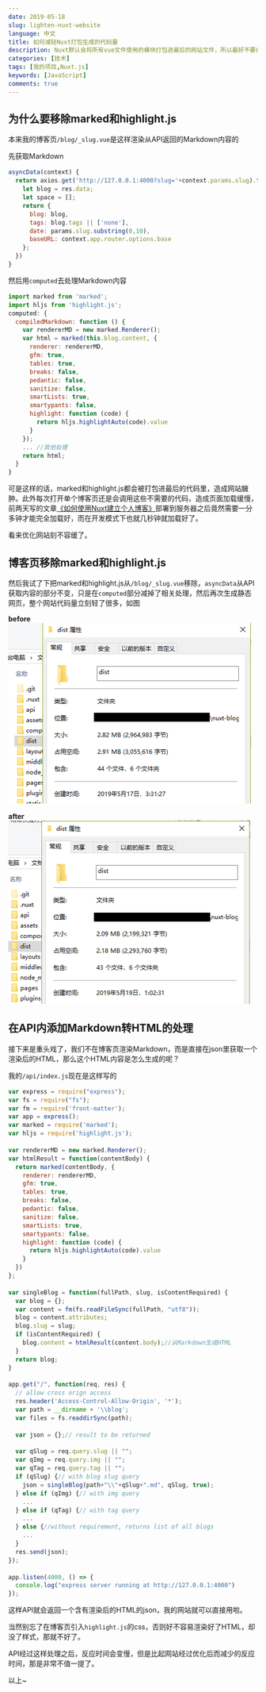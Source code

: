 ```yaml
---
date: 2019-05-18
slug: lighten-nuxt-website
language: 中文
title: 如何减轻Nuxt打包生成的代码量
description: Nuxt默认会将所有vue文件使用的模块打包进最后的网站文件，所以最好不要在博客页渲染Markdown
categories: [技术]
tags: [我的项目,Nuxt.js]
keywords: [JavaScript]
comments: true
---
```


## 为什么要移除marked和highlight.js

本来我的博客页```/blog/_slug.vue```是这样渲染从API返回的Markdown内容的

先获取Markdown

```javascript
asyncData(context) {
  return axios.get('http://127.0.0.1:4000?slug='+context.params.slug).then(res => {
    let blog = res.data;
    let space = [];
    return {
      blog: blog,
      tags: blog.tags || ['none'],
      date: params.slug.substring(0,10),
      baseURL: context.app.router.options.base
    };
  })
}
```

然后用```computed```去处理Markdown内容

```javascript
import marked from 'marked';
import hljs from 'highlight.js';
computed: {
  compiledMarkdown: function () {
    var rendererMD = new marked.Renderer();
    var html = marked(this.blog.content, {
      renderer: rendererMD,
      gfm: true,
      tables: true,
      breaks: false,
      pedantic: false,
      sanitize: false,
      smartLists: true,
      smartypants: false,
      highlight: function (code) {
        return hljs.highlightAuto(code).value
      }
    });
    ... //其他处理
    return html;
  }
}
```

可是这样的话，marked和highlight.js都会被打包进最后的代码里，造成网站臃肿。此外每次打开单个博客页还是会调用这些不需要的代码，造成页面加载缓慢，前两天写的文章[《如何使用Nuxt建立个人博客》](/blog/nuxt-blog-static-website)部署到服务器之后竟然需要一分多钟才能完全加载好，而在开发模式下也就几秒钟就加载好了。

看来优化网站刻不容缓了。

## 博客页移除marked和highlight.js

然后我试了下把marked和highlight.js从```/blog/_slug.vue```移除，```asyncData```从API获取内容的部分不变，只是在```computed```部分减掉了相关处理，然后再次生成静态网页，整个网站代码量立刻轻了很多，如图

**before**    
![before](/img/blog/2019-05-18/001.png "before")

**after**    
![after](/img/blog/2019-05-18/002.png "after")

## 在API内添加Markdown转HTML的处理

接下来是重头戏了，我们不在博客页渲染Markdown，而是直接在json里获取一个渲染后的HTML，那么这个HTML内容是怎么生成的呢？

我的```/api/index.js```现在是这样写的

```javascript
var express = require("express");
var fs = require("fs");
var fm = require('front-matter');
var app = express();
var marked = require('marked');
var hljs = require('highlight.js');

var rendererMD = new marked.Renderer();
var htmlResult = function(contentBody) {
  return marked(contentBody, {
    renderer: rendererMD,
    gfm: true,
    tables: true,
    breaks: false,
    pedantic: false,
    sanitize: false,
    smartLists: true,
    smartypants: false,
    highlight: function (code) {
      return hljs.highlightAuto(code).value
    }
  })
};

var singleBlog = function(fullPath, slug, isContentRequired) {
  var blog = {};
  var content = fm(fs.readFileSync(fullPath, "utf8"));
  blog = content.attributes;
  blog.slug = slug;
  if (isContentRequired) {
    blog.content = htmlResult(content.body);//从Markdown生成HTML
  }
  return blog;
}

app.get("/", function(req, res) {
  // allow cross orign access
  res.header('Access-Control-Allow-Origin', '*');
  var path = __dirname + '\\blog';
  var files = fs.readdirSync(path);

  var json = {};// result to be returned

  var qSlug = req.query.slug || "";
  var qImg = req.query.img || "";
  var qTag = req.query.tag || "";
  if (qSlug) {// with blog slug query
    json = singleBlog(path+"\\"+qSlug+".md", qSlug, true);
  } else if (qImg) {// with img query
    ...
  } else if (qTag) {// with tag query
    ...
  } else {//without requirement, returns list of all blogs
    ...
  }
  res.send(json);
});

app.listen(4000, () => {
  console.log("express server running at http://127.0.0.1:4000")
});
```

这样API就会返回一个含有渲染后的HTML的json，我的网站就可以直接用啦。

当然别忘了在博客页引入```highlight.js```的css，否则好不容易渲染好了HTML，却没了样式，那就不好了。

API经过这样处理之后，反应时间会变慢，但是比起网站经过优化后而减少的反应时间，那是非常不值一提了。

以上~